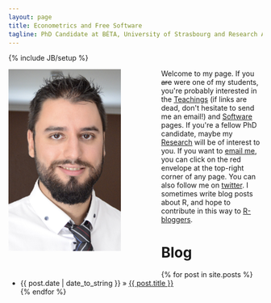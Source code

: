 ```yaml
---
layout: page
title: Econometrics and Free Software
tagline: PhD Candidate at BÉTA, University of Strasbourg and Research Assistant at STATEC, Luxembourg
---
```

{% include JB/setup %}

<div style="float: left;margin: 0px 80px 50px 0px">
    <img src="/assets/images/profile.png" width="223" height="360"/>
</div>

Welcome to my page.
If you <strike>are</strike> were one of my students, you're probably interested in the [Teachings](/pages/Teachings.html) (if links are dead, don't hesitate to send me an email!) and [Software](/pages/software.html) pages. If you're a fellow PhD candidate, maybe my [Research](/pages/Research.html) will be of interest to you. If you want to [email me](mailto:contact@brodrigues.co), you can click on the red envelope at the top-right corner of any page. You can also follow me on [twitter](https://twitter.com/brodriguesco). I sometimes write blog posts about R, and hope to contribute in this way to [R-bloggers](http://www.r-bloggers.com/).

  
Blog
====

<ul class="posts">
  {% for post in site.posts %}
    <li><span>{{ post.date | date_to_string }}</span> &raquo; <a href="{{ BASE_PATH }}{{ post.url }}">{{ post.title }}</a></li>
  {% endfor %}
</ul>


